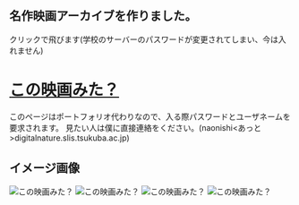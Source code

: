 ## 名作映画アーカイブを作りました。
クリックで飛びます(学校のサーバーのパスワードが変更されてしまい、今は入れません)
# [この映画みた？](http://turkey.slis.tsukuba.ac.jp/~s1811433/index.html)

このページはポートフォリオ代わりなので、入る際パスワードとユーザネームを要求されます。
見たい人は僕に直接連絡をください。(naonishi<あっと>digitalnature.slis.tsukuba.ac.jp)

イメージ画像
--
![この映画みた？](https://user-images.githubusercontent.com/39507181/60319111-5a500c00-99b0-11e9-9c95-41416cc24336.png)
![この映画みた？](https://user-images.githubusercontent.com/39507181/60319115-5cb26600-99b0-11e9-83f8-c203e6fa1933.png)
![この映画みた？](https://user-images.githubusercontent.com/39507181/60319117-5de39300-99b0-11e9-92f9-342a4774d975.png)
![この映画みた？](https://user-images.githubusercontent.com/39507181/60319120-5f14c000-99b0-11e9-8f17-cbe0ecef8cc7.png)
